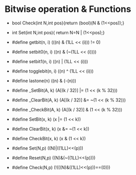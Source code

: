 # Bitwise operation & Functions 

  - bool Check(int N,int pos){return (bool)(N & (1<<pos));}
  - int Set(int N,int pos){	return N=N | (1<<pos);}



 - #define getbit(n, i) (((n) & (1LL << (i))) != 0) 
 - #define setbit0(n, i) ((n) & (~(1LL << (i)))) 
 - #define setbit1(n, i) ((n) | (1LL << (i))) 
 - #define togglebit(n, i) ((n) ^ (1LL << (i))) 
 - #define lastone(n) ((n) & (-(n))) 
 - #define _SetBit(A, k) (A[(k / 32)] |= (1 << (k % 32)))
 - #define _ClearBit(A, k) (A[(k / 32)] &= ~(1 << (k % 32)))
 - #define _CheckBit(A, k) (A[(k / 32)] & (1 << (k % 32)))
 - #define SetBit(x, k) (x |= (1 << k))
 - #define ClearBit(x, k) (x &= ~(1 << k))
 - #define CheckBit(x, k) (x & (1 << k))
 - #define Set(N,p) ((N)|((1LL)<<(p)))
 - #define Reset(N,p) ((N)&(~((1LL)<<(p))))
 - #define Check(N,p) (!(((N)&((1LL)<<(p)))==(0)))
